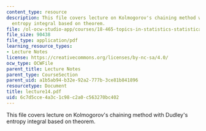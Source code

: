 ```yaml
---
content_type: resource
description: This file covers lecture on Kolmogorov's chaining method with Dudley's
  entropy integral based on theorem.
file: /ol-ocw-studio-app/courses/18-465-topics-in-statistics-statistical-learning-theory-spring-2007/6c7d5cce4a3c1c98c2a0c563270bc402_lecture14.pdf
file_size: 90438
file_type: application/pdf
learning_resource_types:
- Lecture Notes
license: https://creativecommons.org/licenses/by-nc-sa/4.0/
ocw_type: OCWFile
parent_title: Lecture Notes
parent_type: CourseSection
parent_uid: a1b5ab94-b32e-92a2-777b-3ce81b841896
resourcetype: Document
title: lecture14.pdf
uid: 6c7d5cce-4a3c-1c98-c2a0-c563270bc402
---
```

This file covers lecture on Kolmogorov's chaining method with Dudley's entropy integral based on theorem.